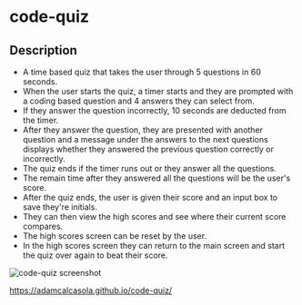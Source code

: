 # code-quiz

## Description

- A time based quiz that takes the user through 5 questions in 60 seconds.
- When the user starts the quiz, a timer starts and they are prompted with a coding based question and 4 answers they can select from.
- If they answer the question incorrectly, 10 seconds are deducted from the timer.
- After they answer the question, they are presented with another question and a message under the answers to the next questions displays whether they answered the previous question correctly or incorrectly.
- The quiz ends if the timer runs out or they answer all the questions.
- The remain time after they answered all the questions will be the user's score.
- After the quiz ends, the user is given their score and an input box to save they're initials.
- They can then view the high scores and see where their current score compares.
- The high scores screen can be reset by the user.
- In the high scores screen they can return to the main screen and start the quiz over again to beat their score.

![code-quiz screenshot](/Assets/images/Screenshot_2021-10-24_212558.png?raw=true "screenshot")

https://adamcalcasola.github.io/code-quiz/